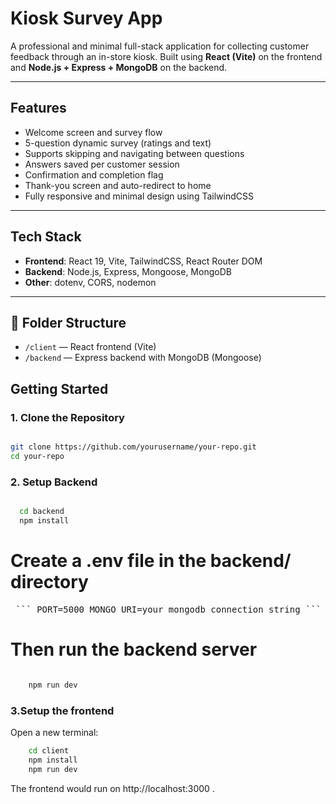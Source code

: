 # Kiosk Survey App

A professional and minimal full-stack application for collecting customer feedback through an in-store kiosk. Built using **React (Vite)** on the frontend and **Node.js + Express + MongoDB** on the backend.

---

##  Features

- Welcome screen and survey flow
- 5-question dynamic survey (ratings and text)
- Supports skipping and navigating between questions
- Answers saved per customer session
- Confirmation and completion flag
- Thank-you screen and auto-redirect to home
- Fully responsive and minimal design using TailwindCSS

---

## Tech Stack

- **Frontend**: React 19, Vite, TailwindCSS, React Router DOM
- **Backend**: Node.js, Express, Mongoose, MongoDB
- **Other**: dotenv, CORS, nodemon

---

## 📁 Folder Structure

- `/client` — React frontend (Vite)
- `/backend` — Express backend with MongoDB (Mongoose)


##  Getting Started

### 1. Clone the Repository

```bash

git clone https://github.com/yourusername/your-repo.git
cd your-repo

```

### 2. Setup Backend

```bash

  cd backend
  npm install

 ```

# Create a .env file in the backend/ directory 

<pre> ``` PORT=5000 MONGO_URI=your_mongodb_connection_string ``` </pre>
# Then run the backend server

```bash

    npm run dev

```
  
### 3.Setup the frontend

Open a new terminal:

```bash 
    cd client 
    npm install
    npm run dev
```

The frontend would run on  http://localhost:3000 .



